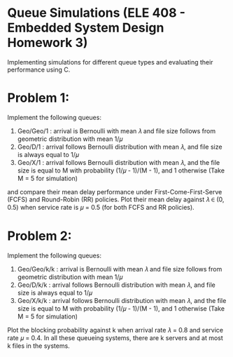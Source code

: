 # Queue Simulations (ELE 408 - Embedded System Design Homework 3)
Implementing simulations for different queue types and evaluating their performance using C.

# Problem 1:
Implement the following queues:
1. Geo/Geo/1  : arrival is Bernoulli with mean 𝜆 and file size follows from geometric distribution with mean 1/𝜇
2. Geo/D/1    : arrival follows Bernoulli distribution with mean 𝜆, and file size is always equal to 1/𝜇
3. Geo/X/1    : arrival follows Bernoulli distribution with mean 𝜆, and the file size is equal to M with probability (1/𝜇 - 1)/(M - 1), and 1 otherwise (Take M = 5 for simulation)


and compare their mean delay performance under First-Come-First-Serve (FCFS) and Round-Robin (RR) policies.
Plot their mean delay against 𝜆 ∈ (0, 0.5) when service rate is 𝜇 = 0.5 (for both FCFS and RR policies).

# Problem 2:
Implement the following queues:
1. Geo/Geo/k/k  : arrival is Bernoulli with mean 𝜆 and file size follows from geometric distribution with mean 1/𝜇
2. Geo/D/k/k    : arrival follows Bernoulli distribution with mean 𝜆, and file size is always equal to 1/𝜇
3. Geo/X/k/k    : arrival follows Bernoulli distribution with mean 𝜆, and the file size is equal to M with probability (1/𝜇 - 1)/(M - 1), and 1 otherwise (Take M = 5 for simulation)

Plot the blocking probability against k when arrival rate 𝜆 = 0.8 and service rate 𝜇 = 0.4.
In all these queueing systems, there are k servers and at most k files in the systems.
